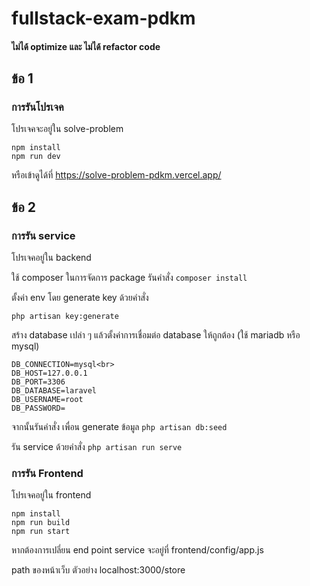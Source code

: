 # fullstack-exam-pdkm

#### ไม่ได้ optimize และ ไม่ได้ refactor code

## ข้อ 1
### การรันโปรเจค
โปรเจคจะอยู่ใน solve-problem

```
npm install
npm run dev
```

หรือเข้าดูได้ที่ https://solve-problem-pdkm.vercel.app/


## ข้อ 2
### การรัน service

โปรเจคอยู่ใน backend

ใช้ composer ในการจัดการ package รันคำสั่ง `composer install`

ตั้งค่า env โดย generate key ด้วยคำสั่ง

`php artisan key:generate`

สร้าง database เปล่า ๆ แล้วตั้งค่าการเชื่อมต่อ database ให้ถูกต้อง (ใช้ mariadb หรือ mysql)

```
DB_CONNECTION=mysql<br>
DB_HOST=127.0.0.1
DB_PORT=3306
DB_DATABASE=laravel
DB_USERNAME=root
DB_PASSWORD=
```

จากนั้นรันคำสั่ง เพื่อน generate ข้อมูล
`php artisan db:seed`

รัน service ด้วยคำสั่ง
`php artisan run serve`

### การรัน Frontend

โปรเจคอยู่ใน frontend

```
npm install
npm run build
npm run start
```

หากต้องการเปลี่ยน end point service จะอยู่ที่ frontend/config/app.js

path ของหน้าเว็บ ตัวอย่าง localhost:3000/store
